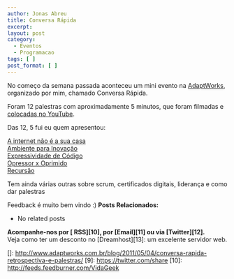 ```yaml
---
author: Jonas Abreu
title: Conversa Rápida
excerpt:
layout: post
category:
  - Eventos
  - Programacao
tags: [ ]
post_format: [ ]
---
```

No começo da semana passada aconteceu um mini evento na [AdaptWorks][1], organizado por mim, chamado Conversa Rápida.

Foram 12 palestras com aproximadamente 5 minutos, que foram filmadas e [colocadas no YouTube][2].

Das 12, 5 fui eu quem apresentou: 

[A internet não é a sua casa][3]  
[Ambiente para Inovação][4]  
[Expressividade de Código][5]  
[Opressor x Oprimido][6]  
[Recursão][7]

Tem ainda várias outras sobre scrum, certificados digitais, liderança e como dar palestras</p> 
Feedback é muito bem vindo :) 
**Posts Relacionados:** 
*   No related posts









**Acompanhe-nos por [ RSS][10], por [Email][11] ou via [Twitter][12].**  
Veja como ter um desconto no [Dreamhost][13]: um excelente servidor web.

 [1]: http://www.adaptworks.com.br
 [2]: http://www.youtube.com/user/adaptworks
 [3]: http://www.youtube.com/watch?v=42500hRS2lA
 [4]: http://www.youtube.com/watch?v=usgNyanbmd0
 [5]: http://www.youtube.com/watch?v=Xyosbewp4vg
 [6]: http://www.youtube.com/watch?v=ONkpzzB3C74
 [7]: http://www.youtube.com/watch?v=30h4uvsQYTM
 []: http://www.adaptworks.com.br/blog/2011/05/04/conversa-rapida-retrospectiva-e-palestras/
 [9]: https://twitter.com/share
 [10]: http://feeds.feedburner.com/VidaGeek



